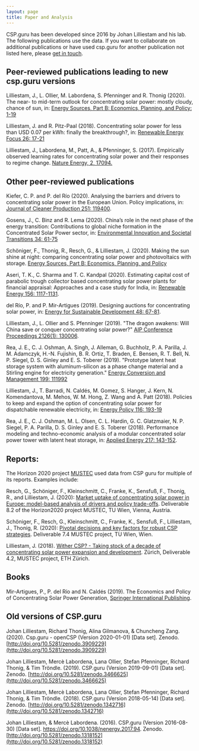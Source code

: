```yaml
---
layout: page
title: Paper and Analysis
---
```


CSP.guru has been developed since 2016 by Johan Lilliestam and his lab. The following publications use the data. If you want to collaborate on additional publications or have used csp.guru for another publication not listed here, please [get in touch](mailto:richard.thonig@iass-potsdam.de).

## Peer-reviewed publications leading to new csp.guru versions

Lilliestam, J., L. Ollier, M. Labordena, S. Pfenninger and R. Thonig (2020). The near- to mid-term outlook for concentrating solar power: mostly cloudy, chance of sun, in: [Energy Sources, Part B: Economics, Planning, and Policy: 1-19](https://doi.org/10.1080/15567249.2020.1773580)

Lilliestam, J. and R. Pitz-Paal (2018). Concentrating solar power for less than USD 0.07 per kWh: finally the breakthrough?, in: [Renewable Energy Focus 26: 17-21](https://doi.org/10.1016/j.ref.2018.06.002)

Lilliestam, J., Labordena, M., Patt, A., & Pfenninger, S. (2017). Empirically observed learning rates for concentrating solar power and their responses to regime change. [Nature Energy, 2, 17094.]( https://doi.org/10.1038/nenergy.2017.94)

## Other peer-reviewed publications
Kiefer, C. P. and P. del Río (2020). Analysing the barriers and drivers to concentrating solar power in the European Union. Policy implications, in: [Journal of Cleaner Production 251: 119400](https://doi.org/10.1016/j.jclepro.2019.119400).

Gosens, J., C. Binz and R. Lema (2020). China’s role in the next phase of the energy transition: Contributions to global niche formation in the Concentrated Solar Power sector, in: [Environmental Innovation and Societal Transitions 34: 61-75](https://doi.org/10.1016/j.eist.2019.12.004)

Schöniger, F., Thonig, R., Resch, G., & Lilliestam, J. (2020). Making the sun shine at night: comparing concentrating solar power and photovoltaics with storage. [Energy Sources, Part B: Economics, Planning, and Policy](https://doi.org/10.1080/15567249.2020.1843565)

Aseri, T. K., C. Sharma and T. C. Kandpal (2020). Estimating capital cost of parabolic trough collector based concentrating solar power plants for financial appraisal: Approaches and a case study for India, in: [Renewable Energy 156: 1117-1131](https://doi.org/10.1016/j.renene.2020.04.138).

del Río, P. and P. Mir-Artigues (2019). Designing auctions for concentrating solar power, in: [Energy for Sustainable Development 48: 67-81](https://doi.org/10.1016/j.esd.2018.10.005).

Lilliestam, J., L. Ollier and S. Pfenninger (2019). "The dragon awakens: Will China save or conquer concentrating solar power?" [AIP Conference Proceedings 2126(1): 130006](https://aip.scitation.org/doi/abs/10.1063/1.5117648).

Rea, J. E., C. J. Oshman, A. Singh, J. Alleman, G. Buchholz, P. A. Parilla, J. M. Adamczyk, H.-N. Fujishin, B. R. Ortiz, T. Braden, E. Bensen, R. T. Bell, N. P. Siegel, D. S. Ginley and E. S. Toberer (2019). "Prototype latent heat storage system with aluminum-silicon as a phase change material and a Stirling engine for electricity generation." [Energy Conversion and Management 199: 111992](https://doi.org/10.1016/j.enconman.2019.111992)

Lilliestam, J., T. Barradi, N. Caldés, M. Gomez, S. Hanger, J. Kern, N. Komendantova, M. Mehos, W. M. Hong, Z. Wang and A. Patt (2018). Policies to keep and expand the option of concentrating solar power for dispatchable renewable electricity, in: [Energy Policy 116: 193-19](https://doi.org/10.1016/j.enpol.2018.02.014)

Rea, J. E., C. J. Oshman, M. L. Olsen, C. L. Hardin, G. C. Glatzmaier, N. P. Siegel, P. A. Parilla, D. S. Ginley and E. S. Toberer (2018). Performance modeling and techno-economic analysis of a modular concentrated solar power tower with latent heat storage, in: [Applied Energy 217: 143-152](https://doi.org/10.1016/j.apenergy.2018.02.067).

## Reports:
The Horizon 2020 project [MUSTEC](www.mustec.eu) used data from CSP guru for multiple of its reports. Examples include:

Resch, G., Schöniger, F., Kleinschmitt, C., Franke, K., Sensfuß, F., Thonig, R., and Lilliestam, J. (2020): [Market uptake of concentrating solar power in Europe: model-based analysis of drivers and policy trade-offs](https://www.mustec.eu/node/130). Deliverable 8.2 of the Horizon2020 project MUSTEC, TU Wien, Vienna, Austria.

Schöniger, F., Resch, G., Kleinschmitt, C., Franke, K., Sensfuß, F., Lilliestam, J., Thonig, R. (2020): [Pivotal decisions and key factors for robust CSP strategies](https://www.iass-potsdam.de/de/ergebnisse/publikationen/2020/pivotal-decisions-and-key-factors-robust-csp-strategies-deliverable). Deliverable 7.4 MUSTEC project, TU Wien, Wien.

Lilliestam, J. (2018). [Wither CSP? - Taking stock of a decade of concentrating solar power expansion and development](https://mustec.eu/node/66). Zürich, Deliverable 4.2, MUSTEC project, ETH Zürich.

## Books

Mir-Artigues, P., P. del Río and N. Caldés (2019). The Economics and Policy of Concentrating Solar Power Generation, [Springer International Publishing](https://www.springer.com/gp/book/9783030119379).

## Old versions of CSP.guru

Johan Lilliestam, Richard Thonig, Alina Gilmanova, & Chuncheng Zang. (2020). Csp.guru - openCSP (Version 2020-01-01) [Data set]. Zenodo. [http://doi.org/10.5281/zenodo.3909229](http://doi.org/10.5281/zenodo.3909229)

Johan Lilliestam, Mercè Labordena, Lana Ollier, Stefan Pfenninger, Richard Thonig, & Tim Tröndle. (2019). CSP.guru (Version 2019-09-01) [Data set]. Zenodo. [http://doi.org/10.5281/zenodo.3466625](http://doi.org/10.5281/zenodo.3466625)

Johan Lilliestam, Mercè Labordena, Lana Ollier, Stefan Pfenninger, Richard Thonig, & Tim Tröndle. (2018). CSP.guru (Version 2018-05-14) [Data set]. Zenodo. [http://doi.org/10.5281/zenodo.1342716](http://doi.org/10.5281/zenodo.1342716)

Johan Lilliestam, & Mercè Labordena. (2016). CSP.guru (Version 2016-08-30) [Data set]. https://doi.org/10.1038/nenergy.2017.94. Zenodo. [http://doi.org/10.5281/zenodo.1318152](http://doi.org/10.5281/zenodo.1318152)
